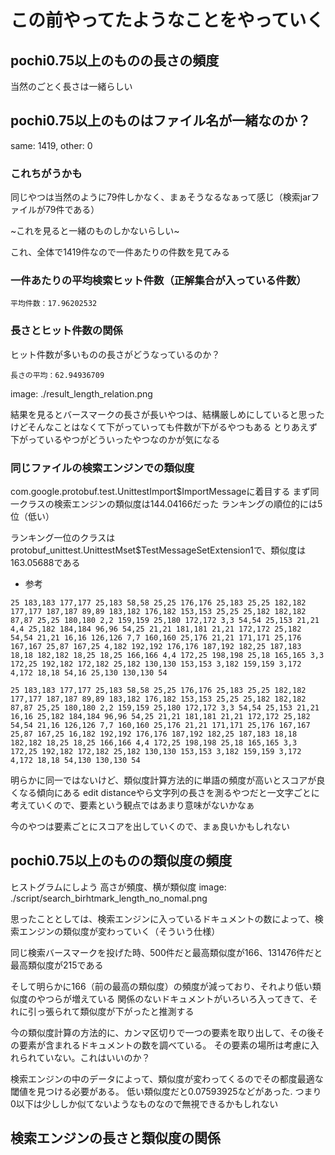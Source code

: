 # この前やってたようなことをやっていく

## pochi0.75以上のものの長さの頻度

当然のごとく長さは一緒らしい

## pochi0.75以上のものはファイル名が一緒なのか？

same: 1419, other: 0

### これちがうかも

同じやつは当然のように79件しかなく、まぁそうなるなぁって感じ（検索jarファイルが79件である）

~これを見ると一緒のものしかないらしい~

これ、全体で1419件なので一件あたりの件数を見てみる

### 一件あたりの平均検索ヒット件数（正解集合が入っている件数）

```
平均件数：17.96202532
```

### 長さとヒット件数の関係

ヒット件数が多いものの長さがどうなっているのか？

```
長さの平均：62.94936709
```

image: ./result_length_relation.png

結果を見るとバースマークの長さが長いやつは、結構厳しめにしていると思ったけどそんなことはなくて下がっていっても件数が下がるやつもある
とりあえず下がっているやつがどういったやつなのかが気になる

### 同じファイルの検索エンジンでの類似度

com.google.protobuf.test.UnittestImport$ImportMessageに着目する
まず同一クラスの検索エンジンの類似度は144.04166だった
ランキングの順位的には5位（低い）

ランキング一位のクラスはprotobuf_unittest.UnittestMset$TestMessageSetExtension1で、類似度は163.05688である

- 参考
```
25 183,183 177,177 25,183 58,58 25,25 176,176 25,183 25,25 182,182 177,177 187,187 89,89 183,182 176,182 153,153 25,25 25,182 182,182 87,87 25,25 180,180 2,2 159,159 25,180 172,172 3,3 54,54 25,153 21,21 4,4 25,182 184,184 96,96 54,25 21,21 181,181 21,21 172,172 25,182 54,54 21,21 16,16 126,126 7,7 160,160 25,176 21,21 171,171 25,176 167,167 25,87 167,25 4,182 192,192 176,176 187,192 182,25 187,183 18,18 182,182 18,25 18,25 166,166 4,4 172,25 198,198 25,18 165,165 3,3 172,25 192,182 172,182 25,182 130,130 153,153 3,182 159,159 3,172 4,172 18,18 54,16 25,130 130,130 54

25 183,183 177,177 25,183 58,58 25,25 176,176 25,183 25,25 182,182 177,177 187,187 89,89 183,182 176,182 153,153 25,25 25,182 182,182 87,87 25,25 180,180 2,2 159,159 25,180 172,172 3,3 54,54 25,153 21,21 16,16 25,182 184,184 96,96 54,25 21,21 181,181 21,21 172,172 25,182 54,54 21,16 126,126 7,7 160,160 25,176 21,21 171,171 25,176 167,167 25,87 167,25 16,182 192,192 176,176 187,192 182,25 187,183 18,18 182,182 18,25 18,25 166,166 4,4 172,25 198,198 25,18 165,165 3,3 172,25 192,182 172,182 25,182 130,130 153,153 3,182 159,159 3,172 4,172 18,18 54,130 130,130 54
```

明らかに同一ではないけど、類似度計算方法的に単語の頻度が高いとスコアが良くなる傾向にある
edit distanceやら文字列の長さを測るやつだと一文字ごとに考えていくので、要素という観点ではあまり意味がないかなぁ

今のやつは要素ごとにスコアを出していくので、まぁ良いかもしれない

## pochi0.75以上のものの類似度の頻度

ヒストグラムにしよう
高さが頻度、横が類似度
image: ./script/search_birhtmark_length_no_nomal.png

思ったこととしては、検索エンジンに入っているドキュメントの数によって、検索エンジンの類似度が変わっていく（そういう仕様）

同じ検索バースマークを投げた時、500件だと最高類似度が166、131476件だと最高類似度が215である

そして明らかに166（前の最高の類似度）の頻度が減っており、それより低い類似度のやつらが増えている
関係のないドキュメントがいろいろ入ってきて、それに引っ張られて類似度が下がったと推測する

今の類似度計算の方法的に、カンマ区切りで一つの要素を取り出して、その後その要素が含まれるドキュメントの数を調べている。
その要素の場所は考慮に入れられていない。これはいいのか？

検索エンジンの中のデータによって、類似度が変わってくるのでその都度最適な閾値を見つける必要がある。
低い類似度だと0.07593925などがあった.
つまり0以下は少ししか似てないようなものなので無視できるかもしれない

## 検索エンジンの長さと類似度の関係
